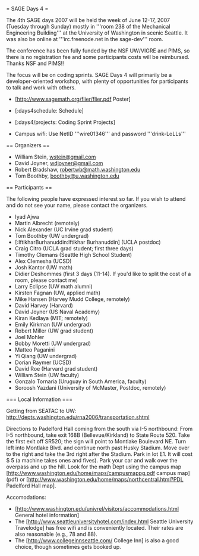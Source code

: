 = SAGE Days 4 =

The 4th SAGE days 2007 will be held the week of June 12-17, 2007 (Tuesday through Sunday) mostly in '''room 238 of the Mechanical Engineering Building''' at the University of Washington in scenic Seattle.  It was also be online at '''irc.freenode.net in the sage-dev''' room.

The conference has been fully funded by the NSF UW/VIGRE and PIMS, so there is no registration fee and some participants costs will be reimbursed.  Thanks NSF and PIMS!!

The focus will be on coding sprints.  SAGE Days 4 will primarily be a developer-oriented workshop, with plenty of opportunities for participants to talk and work with others.

 * [http://www.sagemath.org/flier/flier.pdf Poster]

 * [:days4schedule: Schedule]

 * [:days4/projects: Coding Sprint Projects]

 * Campus wifi: Use NetID '''wire01346''' and password '''drink-LoLLs'''

== Organizers ==

 * William Stein, wstein@gmail.com
 * David Joyner, wdjoyner@gmail.com
 * Robert Bradshaw, robertwb@math.washington.edu
 * Tom Boothby, boothby@u.washington.edu

== Participants ==

The following people have expressed interest so far. If you wish to attend and do not see your name, please contact the organizers.
 
 * Iyad Ajwa
 * Martin Albrecht (remotely)
 * Nick Alexander (UC Irvine grad student)
 * Tom Boothby (UW undergrad)
 * [:IftikharBurhanuddin:Iftikhar Burhanuddin] (UCLA postdoc)
 * Craig Citro (UCLA grad student; first three days)
 * Timothy Clemans (Seattle High School Student)
 * Alex Clemesha (UCSD)
 * Josh Kantor (UW math)
 * Didier Deshommes (first 3 days (11-14). If you'd like to split the cost of a room, please contact me)
 * Larry Eclipse (UW math alumni)
 * Kirsten Fagnan (UW, applied math)
 * Mike Hansen (Harvey Mudd College, remotely)
 * David Harvey (Harvard)
 * David Joyner (US Naval Academy)
 * Kiran Kedlaya (MIT; remotely)
 * Emily Kirkman (UW undergrad)
 * Robert Miller (UW grad student)
 * Joel Mohler 
 * Bobby Moretti (UW undergrad)
 * Matteo Paganini
 * Yi Qiang (UW undergrad)
 * Dorian Raymer (UCSD)
 * David Roe (Harvard grad student)
 * William Stein (UW faculty)
 * Gonzalo Tornaria (Uruguay in South America, faculty)
 * Soroosh Yazdani (University of McMaster, Postdoc, remotely)
 
=== Local Information ===

Getting from SEATAC to UW: http://depts.washington.edu/rna2006/transportation.shtml

Directions to Padelford Hall coming from the south via I-5 northbound:
From I-5 northbound, take exit 168B (Bellevue/Kirkland)
to State Route 520. Take the first exit off SR520; the sign will 
point to Montlake Boulevard NE. Turn left into Montlake Blvd. 
and continue north past Husky Stadium. Move over to the right and take the 
3rd right after the Stadium. Park in lot E1. It will cost $ 5 (a machine
takes ones and fives). Park your car and walk over the overpass
and up the hill. Look for the math Dept using the campus map
[http://www.washington.edu/home/maps/campusmappg.pdf campus map] (pdf)
or [http://www.washington.edu/home/maps/northcentral.html?PDL Padelford Hall map].

Accomodations:

 * [http://www.washington.edu/univrel/visitors/accommodations.html General hotel information]
 * The [http://www.seattleuniversityhotel.com/index.html Seattle University Travelodge] has free wifi and is conveniently located. Their rates are also reasonable (e.g., 78 and 88). 
 * The [http://www.collegeinnseattle.com/ College Inn] is also a good choice, though sometimes gets booked up.
